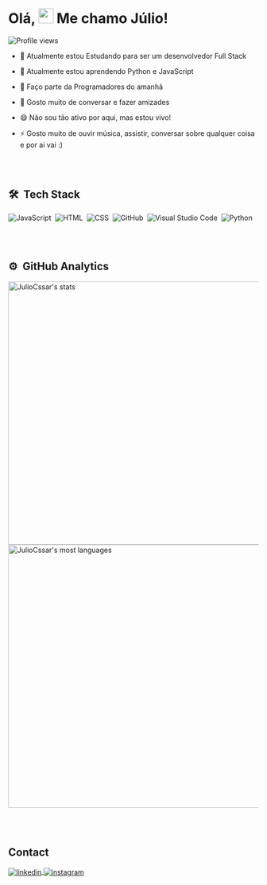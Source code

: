 <h1 align="left">Olá, <img src="https://raw.githubusercontent.com/kaueMarques/kaueMarques/master/hi.gif" height="30px"> Me chamo Júlio!</h1>
<p align="left"> <img src="https://komarev.com/ghpvc/?username=JulioCssar&color=yellow" alt="Profile views" /> </p>

- 🔭 Atualmente estou Estudando para ser um desenvolvedor Full Stack

- 🌱 Atualmente estou aprendendo Python e JavaScript 
 
- 👯 Faço parte da Programadores do amanhã
 
- 💬 Gosto muito de conversar e fazer amizades
 
- 😄 Não sou tão ativo por aqui, mas estou vivo!
 
- ⚡ Gosto muito de ouvir música, assistir, conversar sobre qualquer coisa e por ai vai :)



<br><br>

## 🛠 &nbsp;Tech Stack

![JavaScript](https://img.shields.io/badge/-JavaScript-05122A?style=flat&logo=javascript)&nbsp;
![HTML](https://img.shields.io/badge/-HTML-05122A?style=flat&logo=HTML5)&nbsp;
![CSS](https://img.shields.io/badge/-CSS-05122A?style=flat&logo=CSS3&logoColor=1572B6)&nbsp;
![GitHub](https://img.shields.io/badge/-GitHub-05122A?style=flat&logo=github)&nbsp;
![Visual Studio Code](https://img.shields.io/badge/-Visual%20Studio%20Code-05122A?style=flat&logo=visual-studio-code&logoColor=007ACC)&nbsp;
![Python](https://img.shields.io/badge/-Python-05122A?style=flat&logo=Python)&nbsp;


<br><br>

## ⚙️ &nbsp;GitHub Analytics

<p align="left">
<img width="530em" src="https://github-readme-stats.vercel.app/api?username=JulioCssar&show_icons=true&theme=vision-friendly-dark" alt="JulioCssar's stats"/>
<img width="530em" src="https://github-readme-stats.vercel.app/api/top-langs/?username=JulioCssar&layout=compact&theme=vision-friendly-dark" alt="JulioCssar's most languages"/>
</p>

<br><br>

## Contact
<a href="https://www.linkedin.com/in/júlio-césar-dev/" target="_blank">
  <img align="center" src="https://img.shields.io/badge/-JulioCssar-05122A?style=flat&logo=linkedin" alt="linkedin"/>
</a>
<a href="https://www.instagram.com/julioo.cpx/" target="_blank">
 <img align="center" src="https://img.shields.io/badge/-julioo.cpx-05122A?style=flat&logo=instagram" alt="instagram"/>
</a>
</p>

